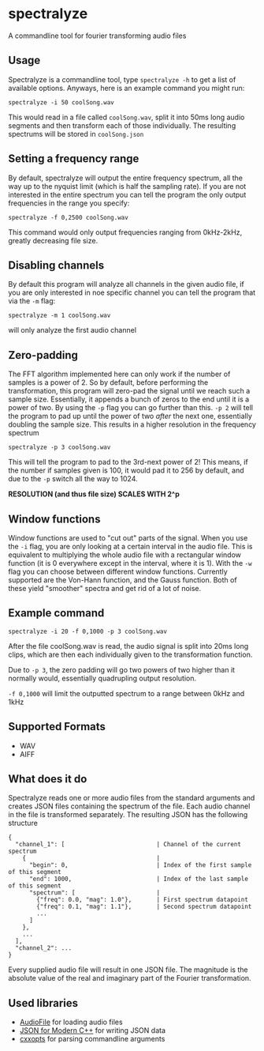 # spectralyze
A commandline tool for fourier transforming audio files

## Usage
Spectralyze is a commandline tool, type `spectralyze -h` to get a list of available options. Anyways, here is an example command you might run:

```
spectralyze -i 50 coolSong.wav
```

This would read in a file called `coolSong.wav`, split it into 50ms long audio segments and then transform each of those individually. The resulting spectrums will be stored in `coolSong.json`

## Setting a frequency range
By default, spectralyze will output the entire frequency spectrum, all the way up to the nyquist limit (which is half the sampling rate). If you are not interested in the entire spectrum you can tell the program the only output frequencies in the range you specify:
```
spectralyze -f 0,2500 coolSong.wav
```
This command would only output frequencies ranging from 0kHz-2kHz, greatly decreasing file size.

## Disabling channels
By default this program will analyze all channels in the given audio file, if you are only interested in noe specific channel you can tell the program that via the `-m` flag:
```
spectralyze -m 1 coolSong.wav
```
will only analyze the first audio channel

## Zero-padding
The FFT algorithm implemented here can only work if the number of samples is a power of 2. So by default, before performing the transformation, this program will zero-pad the signal until we reach such a sample size. Essentially, it appends a bunch of zeros to the end until it is a power of two. By using the `-p` flag you can go further than this. `-p 2` will tell the program to pad up until the power of two *after* the next one, essentially doubling the sample size. This results in a higher resolution in the frequency spectrum
```
spectralyze -p 3 coolSong.wav
```
This will tell the program to pad to the 3rd-next power of 2! This means, if the number if samples given is 100, it would pad it to 256 by default, and due to the `-p` switch all the way to 1024.

**RESOLUTION (and thus file size) SCALES WITH 2^p**

## Window functions
Window functions are used to "cut out" parts of the signal. When you use the `-i` flag, you are only looking at a certain interval in the audio file. This is equivalent to multiplying the whole audio file with a rectangular window function (it is 0 everywhere except in the interval, where it is 1). With the `-w` flag you can choose between different window functions. Currently supported are the Von-Hann function, and the Gauss function. Both of these yield "smoother" spectra and get rid of a lot of noise.

## Example command
```
spectralyze -i 20 -f 0,1000 -p 3 coolSong.wav
```
After the file coolSong.wav is read, the audio signal is split into 20ms long clips, which are then each individually given to the transformation function. 

Due to `-p 3`, the zero padding will go two powers of two higher than it normally would, essentially quadrupling output resolution.

`-f 0,1000` will limit the outputted spectrum to a range between 0kHz and 1kHz

## Supported Formats
* WAV
* AIFF

## What does it do
Spectralyze reads one or more audio files from the standard arguments and creates JSON files containing the spectrum of the file. 
Each audio channel in the file is transformed separately. The resulting JSON has the following structure
```
{
  "channel_1": [                          | Channel of the current spectrum
    {                                     |
      "begin": 0,                         | Index of the first sample of this segment
      "end": 1000,                        | Index of the last sample of this segment
      "spectrum": [                       |
        {"freq": 0.0, "mag": 1.0"},       | First spectrum datapoint
        {"freq": 0.1, "mag": 1.1"},       | Second spectrum datapoint
        ...
      ]
    },
    ...
  ],
  "channel_2": ...
}
```
Every supplied audio file will result in one JSON file. The magnitude is the absolute value of the real and imaginary part of the Fourier transformation.

## Used libraries
* [AudioFile](https://github.com/adamstark/AudioFile) for loading audio files
* [JSON for Modern C++](https://github.com/nlohmann/json) for writing JSON data
* [cxxopts](https://github.com/jarro2783/cxxopts) for parsing commandline arguments